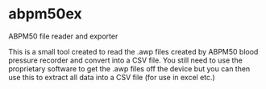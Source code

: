 # abpm50ex
ABPM50 file reader and exporter


This is a small tool created to read the .awp files created by ABPM50 blood pressure recorder and convert into a CSV file.
You still need to use the proprietary software to get the .awp files off the device but you can then use this to extract all data into a CSV file (for use in excel etc.)
